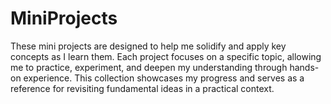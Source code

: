 # MiniProjects

These mini projects are designed to help me solidify and apply key concepts as I learn them. Each project focuses on a specific topic, allowing me to practice, experiment, and deepen my understanding through hands-on experience. This collection showcases my progress and serves as a reference for revisiting fundamental ideas in a practical context.
